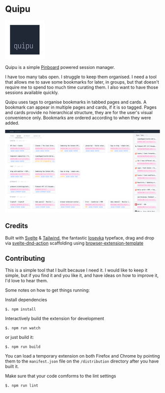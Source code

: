 # Quipu

![quipu](source/icon.png)

Quipu is a simple [Pinboard](http://pinboard.in) powered session manager.

I have too many tabs open. I struggle to keep them organised. I need a tool that allows me to save some bookmarks for later, in groups, but that doesn't require me to spend too much time curating them. I also want to have those sessions available quickly.

Quipu uses tags to organise bookmarks in tabbed pages and cards. A bookmark can appear in multiple pages and cards, if it is so tagged. Pages and cards provide no hierarchical structure, they are for the user's visual convenience only. Bookmarks are ordered according to when they were added.

![Preview](media/previewer.png)

## Credits

Built with [Svelte](https://svelte.dev/) & [Tailwind](https://tailwindcss.com/), the fantastic [Iosevka](https://typeof.net/Iosevka/) typeface, drag and drop via [svelte-dnd-action](https://github.com/isaacHagoel/svelte-dnd-action)
scaffolding using [browser-extension-template](https://github.com/fregante/browser-extension-template)

## Contributing

This is a simple tool that I built because I need it. I would like to keep it simple, but if you find it and you like it, and have ideas on how to improve it, I'd love to hear them.

Some notes on how to get things running:

Install dependencies

```
$. npm install
```

Interactively build the extension for development

```
$. npm run watch
```

or just build it:

```
$. npm run build
```

You can load a temporary extension on both Firefox and Chrome by pointing them to the `manifest.json` file on the `/distribution` directory after you have built it.

Make sure that your code comforms to the lint settings

```
$. npm run lint
```
